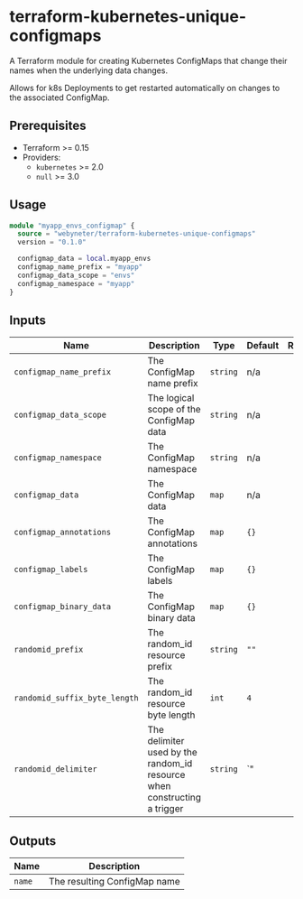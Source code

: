 # terraform-kubernetes-unique-configmaps

A Terraform module for creating Kubernetes ConfigMaps that change their names when the underlying data changes.

Allows for k8s Deployments to get restarted automatically on changes to the associated ConfigMap.

## Prerequisites

* Terraform >= 0.15
* Providers:
  * `kubernetes` >= 2.0
  * `null` >= 3.0

## Usage

```terraform
module "myapp_envs_configmap" {
  source = "webyneter/terraform-kubernetes-unique-configmaps"
  version = "0.1.0"

  configmap_data = local.myapp_envs
  configmap_name_prefix = "myapp"
  configmap_data_scope = "envs"
  configmap_namespace = "myapp"
}
```

## Inputs

| Name | Description | Type | Default | Required |
|------|-------------|------|---------|:--------:|
| `configmap_name_prefix` | The ConfigMap name prefix | `string` | n/a | **yes** |
| `configmap_data_scope` | The logical scope of the ConfigMap data | `string` | n/a | **yes** |
| `configmap_namespace` | The ConfigMap namespace | `string` | n/a | **yes** |
| `configmap_data` | The ConfigMap data | `map` | n/a | **yes** |
| `configmap_annotations` | The ConfigMap annotations | `map` | `{}` | no |
| `configmap_labels` | The ConfigMap labels | `map` | `{}` | no |
| `configmap_binary_data` | The ConfigMap binary data | `map` | `{}` | no |
| `randomid_prefix` | The random_id resource prefix | `string` | `""` | no |
| `randomid_suffix_byte_length` | The random_id resource byte length | `int` | `4` | no |
| `randomid_delimiter` | The delimiter used by the random_id resource when constructing a trigger | `string` | `"|"` | no |

## Outputs

| Name | Description |
|------|-------------|
| `name` | The resulting ConfigMap name |
